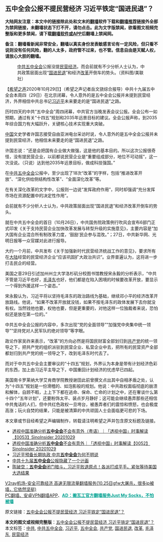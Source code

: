  <h2>五中全会公报不提民营经济 习近平铁定“国进民退”？</h2> <p class="notice"><b>大陆网友注意：本文中的链接除此处和文末的<a href="https://github.com/bannedbook/fanqiang" >翻墙</a>软件下载和<a href="https://github.com/killgcd/justmysocks/blob/master/README.md">翻墙推荐</a>链接外全部为禁网链接，未翻墙状态下打不开，请勿点击。此为文字版禁闻，欲看图文视频完整版和更多禁闻，请下载<a href="https://github.com/bannedbook/fanqiang">翻墙软件或APP</a>后翻墙上禁闻网。</p><p>备注：翻墙看新闻非常安全，翻墙以真实身份发表敏感言论有一定风险，但只看不说则没有任何风险，翻的人太多，政府管不过来，也不管。信息自由是天赋人权，请放心大胆的翻墙。</b></p>  <div class="entry"> <figure><figcaption><a href="https://www.bannedbook.org/bnews/tag/%e4%b8%ad%e5%85%b1/" class="st_tag internal_tag" rel="tag" title="标签 中共 下的日志">中共</a><a href="https://www.bannedbook.org/bnews/tag/%e4%ba%94%e4%b8%ad%e5%85%a8%e4%bc%9a/" class="st_tag internal_tag" rel="tag" title="标签 五中全会 下的日志">五中全会</a>公报没提<a href="https://www.bannedbook.org/bnews/tag/%E6%B0%91%E8%90%A5%E7%BB%8F%E6%B5%8E/" class="st_tag internal_tag" rel="tag" title="标签 民营经济 下的日志">民营经济</a>。而会前就有不少分析人士认为，中共政策层面出现“<a href="https://www.bannedbook.org/bnews/tag/%E5%9B%BD%E8%BF%9B%E6%B0%91%E9%80%80/" class="st_tag internal_tag" rel="tag" title="标签 国进民退 下的日志">国进民退</a>”和经济<a href="https://www.bannedbook.org/bnews/tag/%e6%94%b9%e9%9d%a9/" class="st_tag internal_tag" rel="tag" title="标签 改革 下的日志">改革</a>开倒车的势头。（资料图/美联社）</figcaption></figure> <p>【<span class='wp_keywordlink_affiliate'><a href="https://www.soundofhope.org" title="希望之声" target="_blank">希望之声</a></span>2020年10月29日】（希望之声记者岳文骁综合报导）中共十九届五中全会本周四（29日）在北京闭幕，令人意外的是五中全会公报并未提到民营经济，外界相信中共总书记<a href="https://www.bannedbook.org/bnews/tag/%e4%b9%a0%e8%bf%91%e5%b9%b3/" class="st_tag internal_tag" rel="tag" title="标签 习近平 下的日志">习近平</a>未来要走的是“国进民退”之路。</p> <p>历时四天的中共“五中全会”周四闭幕，中共官方当晚发表会议公报。全会公布一如预期，通过有关“十四五”规划和2035年远景目标的建议。全会公报声称，到2035年综合国力有大幅跃升，关键核心技术实现重大突破。</p> <p><span class='wp_keywordlink_affiliate'><a href="https://www.bannedbook.org/" title="中国" target="_blank">中国</a></span>文史学者许国志接受自由亚洲电台采访时说，令人意外的是五中全会公报并未提到民营经济，他相信未来要走的是“国进民退”之路。</p> <p>许国志说：“还是会把国有企业做大做强，这是他的基本目的。所以这次公报很奇怪，没有提民营企业，以前都说民营企业是“重要组成部分，地位不可动摇”，这一次没说。（只说）达到他2035年远景目标，做成科技强国。”</p>  <p>在<a href="https://www.bannedbook.org/bnews/tag/%e4%b8%ad%e5%85%b1%e4%ba%94%e4%b8%ad%e5%85%a8%e4%bc%9a/" class="st_tag internal_tag" rel="tag" title="标签 中共五中全会 下的日志">中共五中全会</a>公报中，至少出现了18次“改革”的字样，包括“推进改革开放”、“深化供给侧结构性改革”、“全面深化改革”等。</p> <p>在有关深化改革的文字中，公报则一边说“发挥政府作用”，同时却强调“充分发挥市场在资源配置中的决定性作用”。</p> <p>会前就有不少分析人士认为，中共政策层面出现“国进民退”和经济改革开倒车的势头。</p> <p>就在中共五中全会的首日（10月26日），中共国务院政策例行吹风会宣布6部门正式印发《关于支持民营企业加快改革发展与转型升级的实施意见》，主要内容是“加大国有企业混合所有制改革力度，‘鼓励’民企参与混改。”；27日，中共新华网、光明日报等一众官媒对此进行报导。</p>  <p>大约一个月前，中共发布《关于加强新时代民营经济统战工作的意见》，要求所有在<span class='wp_keywordlink_affiliate'><a href="https://www.bannedbook.org/" title="大陆" target="_blank">大陆</a></span>经营的民营经济企业“应该巩固扩大政治共识”。业界普遍认为，这将进一步打击民企的经营。</p> <p>美国之音29日引述加州州立大学洛杉矶分校图书馆教授宋永毅的分析表示，“中共不管是习近平也好，<a href="https://www.bannedbook.org/bnews/tag/%e6%af%9b%e6%b3%bd%e4%b8%9c/" class="st_tag internal_tag" rel="tag" title="标签 毛泽东 下的日志">毛泽东</a>也好，他们都是在陷入困境的时候要改革开放，要显示一个得到外援这样一个姿态。”</p> <p>宋永毅认为，习近平将以坚持毛泽东的政治路线为基础，继续邓小平的经济改革开放路线。他说，“如果不改革开放就没钱，如果不按毛泽东的政体发展下去你就没有权。当然钱他也要，权他也要，但是更重要的，对他这样一位独裁者来说，恐怕权还是放在第一位的。”</p> <p>中共五中全会公报的内容中，多次出现“党的全面领导”“加强党中央集中统一领导”“坚持党对人民军队的绝对领导”等字眼。</p>  <p>政论作家吴祚来表示，“改革”的方向必然是将国民财富全部划归到<a href="https://www.bannedbook.org/bnews/tag/%e5%85%b1%e4%ba%a7%e5%85%9a/" class="st_tag internal_tag" rel="tag" title="标签 共产党 下的日志">共产党</a>的统一领导之下，把共产党的组织派驻到民营企业、私营企业中去，把所有的民营资产全部都划归到共产党的统一领导之下，改到毛泽东时代去了。</p> <p>而对于中共五中全会主要审议的“十四五”规划，外界认为本身是带有计划经济色彩的东西，加上由习近平主导之下，中国重回计划经济的忧虑早已四起。</p> <p>美国南卡罗莱纳大学艾肯商学院教授谢田此前曾撰文点出其中自相矛盾之处，认为“十四五”规划是一份滑稽的、如泡影般的规划。他说：中共政权面临彻底的崩溃和解体，自顾不暇，上上下下都在逃命、保命、亡命的计划之中，还在奢谈什么第十四个“五年计划”，还要粉饰太平、装点岁月静好；这可能会继续愚弄那些还相信中共鬼话的人们，但中共红色政权一旦垮台，被愚弄者们的震惊和愤怒，也会极度高涨；玩火自焚的结果，只能是被清算的中共顽固人士会面临更可悲的下场。</p> <p>本文章或节目经希望之声编辑制作，转载请注明希望之声并包含原文标题及链接。</p>  <ul class='op-related-articles' title='相关阅读'> <li><a href='https://www.bannedbook.org/bnews/bannedvideo/20201030/1422683.html' target='_blank'>透视中国准确分析<b>五中全会</b>不会有意外（粤语）｜「透视中国」时事解读【0053】SinoInsider 20201029</a></li> <li><a href='https://www.bannedbook.org/bnews/bannedvideo/20201030/1422682.html' target='_blank'>透视中国准确分析<b>五中全会</b>不会有意外｜「透视中国」时事解读【0052】SinoInsider 20201029</a></li> <li><a href='https://www.bannedbook.org/bnews/headline/20201030/1422613.html' target='_blank'>习近平预备长期执政 中共<b>五中全会</b>为何不明说</a></li> <li><a href='https://www.bannedbook.org/bnews/bannedvideo/20201030/1422581.html' target='_blank'>中共十九届<b>五中全会</b>公报隐藏了一个计画</a></li> <li><a href='https://www.bannedbook.org/bnews/cbnews/20201030/1422580.html' target='_blank'>陈破空：<b>五中全会</b>闭门暗斗，习近平败退原点！各派打成平手。紧张等待美国大选结果</a></li> </ul> <p class="texttj"> <a href="https://www.bannedbook.org/forum23/topic22702.html" target="_blank">V2ray机场-安全可靠经济 高速无限流量翻墙服务(10.25日gfw大屠杀，很多ip被墙，它依然坚挺)</a><br/> <a href="https://github.com/bannedbook/fanqiang/wiki/%E7%A6%81%E9%97%BB%E7%BD%91%E5%AE%89%E5%8D%93%E7%BF%BB%E5%A2%99%E6%96%B0%E9%97%BBAPP" target="_blank">PC翻墙、安卓VPN翻墙APP</a>、<span onclick="window.open('https://github.com/killgcd/justmysocks/blob/master/README.md')" style="font-weight:bold;color:#00A191;cursor:pointer;text-decoration:underline;outline:none">AD：搬瓦工官方翻墙服务Just My Socks，不怕被墙</span></p><p>原文链接：<a class="src_link"  href="https://www.soundofhope.org/post/437464" target="_blank">五中全会公报不提民营经济 习近平铁定“国进民退”？</a></p><a name='sharetosocial'></a>       <div><b>本文的图文或视频完整版</b>：<a href='https://www.bannedbook.org/bnews/comments/20201030/1422707.html'>五中全会公报不提民营经济 习近平铁定“国进民退”？</a></div>  </div><!--END ENTRY--> <div class="postfooter"> <div>本文标签：<a href="https://www.bannedbook.org/bnews/tag/%e4%b8%ad%e5%85%b1/" rel="tag">中共</a>, <a href="https://www.bannedbook.org/bnews/tag/%e4%b8%ad%e5%85%b1%e4%ba%94%e4%b8%ad%e5%85%a8%e4%bc%9a/" rel="tag">中共五中全会</a>, <a href="https://www.bannedbook.org/bnews/tag/%e4%b9%a0%e8%bf%91%e5%b9%b3/" rel="tag">习近平</a>, <a href="https://www.bannedbook.org/bnews/tag/%e4%ba%94%e4%b8%ad%e5%85%a8%e4%bc%9a/" rel="tag">五中全会</a>, <a href="https://www.bannedbook.org/bnews/tag/%e5%85%b1%e4%ba%a7%e5%85%9a/" rel="tag">共产党</a>, <a href="https://www.bannedbook.org/bnews/tag/%E5%9B%BD%E8%BF%9B%E6%B0%91%E9%80%80/" rel="tag">国进民退</a>, <a href="https://www.bannedbook.org/bnews/tag/%e6%94%b9%e9%9d%a9/" rel="tag">改革</a>, <a href="https://www.bannedbook.org/bnews/tag/%e6%af%9b%e6%b3%bd%e4%b8%9c/" rel="tag">毛泽东</a>, <a href="https://www.bannedbook.org/bnews/tag/%E6%B0%91%E8%90%A5%E7%BB%8F%E6%B5%8E/" rel="tag">民营经济</a></div>  </div><!--END POSTFOOTER--> 